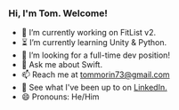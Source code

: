 ### Hi, I'm Tom. Welcome!

- 📱 I’m currently working on FitList v2.
- ⏳ I’m currently learning Unity & Python.
- 🎊 I’m looking for a full-time dev position!
- 💬 Ask me about Swift.
- 📫 Reach me at tommorin73@gmail.com
- 💼 See what I've been up to on [LinkedIn.](https://www.linkedin.com/in/thomasmorinau/)
- 😄 Pronouns: He/Him
